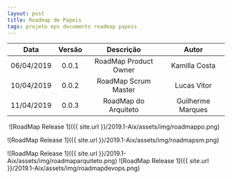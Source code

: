 ```yaml
---
layout: post
title: Roadmap de Papeis
tags: projeto eps documento roadmap papeis
---
```

| Data | Versão | Descrição | Autor |
| :--: | :--: | :--: | :--: |
| 06/04/2019 | 0.0.1 | RoadMap Product Owner | Kamilla Costa |
| 10/04/2019 | 0.0.2 | RoadMap Scrum Master | Lucas Vitor |
| 11/04/2019 | 0.0.3 | RoadMap do Arquiteto | Guilherme Marques|


​
![RoadMap Release 1]({{ site.url }}/2019.1-Aix/assets/img/roadmappo.png)

![RoadMap Release 1]({{ site.url }}/2019.1-Aix/assets/img/roadmapsm.png)

![RoadMap Release 1]({{ site.url }}/2019.1-Aix/assets/img/roadmaparquiteto.png)
![RoadMap Release 1]({{ site.url }}/2019.1-Aix/assets/img/roadmapdevops.png)
